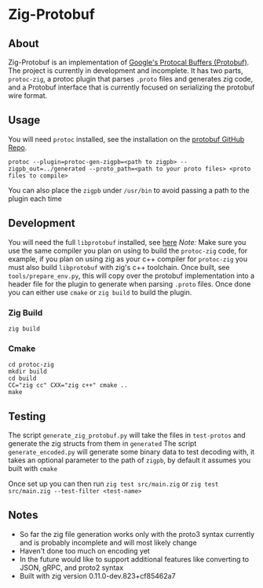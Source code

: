 # Zig-Protobuf

## About

Zig-Protobuf is an implementation of [Google's Protocal Buffers (Protobuf)](https://protobuf.dev/). The project
is currently in development and incomplete. It has two parts, `protoc-zig`, a protoc plugin that parses `.proto` files
and generates zig code, and a Protobuf interface that is currently focused on serializing the protobuf wire format.

## Usage

You will need `protoc` installed, see the installation on the [protobuf GitHub Repo](https://github.com/protocolbuffers/protobuf#protocol-compiler-installation).

```
protoc --plugin=protoc-gen-zigpb=<path to zigpb> --zigpb_out=../generated --proto_path=<path to your proto files> <proto files to compile>
```

You can also place the `zigpb` under `/usr/bin` to avoid passing a path to the plugin each time

## Development

You will need the full `libprotobuf` installed, see [here](https://github.com/protocolbuffers/protobuf/blob/main/cmake/README.md#linux-builds)
*Note:* Make sure you use the same compiler you plan on using to build the `protoc-zig` code, for example, if you plan on using zig as your c++ compiler for `protoc-zig` you must also build `libprotobuf` with zig's c++ toolchain.
Once built, see `tools/prepare_env.py`, this will copy over the protobuf implementation into a header file for the plugin to generate when
parsing `.proto` files. Once done you can either use `cmake` or `zig build` to build the plugin.

### Zig Build

```
zig build
```

### Cmake

```
cd protoc-zig
mkdir build
cd build
CC="zig cc" CXX="zig c++" cmake ..
make
```

## Testing

The script `generate_zig_protobuf.py` will take the files in `test-protos` and generate the zig structs from them in `generated`
The script `generate_encoded.py` will generate some binary data to test decoding with, it takes an optional parameter to the path of `zigpb`, by
default it assumes you built with `cmake`

Once set up you can then run `zig test src/main.zig` or `zig test src/main.zig --test-filter <test-name>`


## Notes

- So far the zig file generation works only with the proto3 syntax currently and is probably incomplete and will most likely change
- Haven't done too much on encoding yet
- In the future would like to support additional features like converting to JSON, gRPC, and proto2 syntax
- Built with zig version 0.11.0-dev.823+cf85462a7

